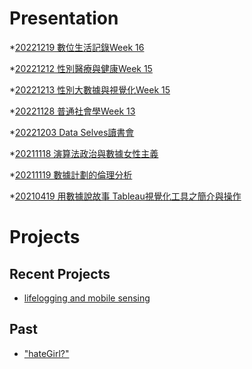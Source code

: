 # Presentation
*[20221219 數位生活記錄Week 16](https://docs.google.com/presentation/d/e/2PACX-1vR4B98x4tZDxqrvxhXs4XJx9mQkWtLHAugZRElYlp20juJVMq7dctSfMbVQMY42ViUCMwx4zLjfZuuZ/pub?start=false&loop=false&delayms=3000)

*[20221212 性別醫療與健康Week 15]()

*[20221213 性別大數據與視覺化Week 15]()

*[20221128 普通社會學Week 13]()

*[20221203 Data Selves讀書會]()

*[20211118 演算法政治與數據女性主義]()

*[20211119 數據計劃的倫理分析]()

*[20210419 用數據說故事 Tableau視覺化工具之簡介與操作]()


# Projects

## Recent Projects
* [lifelogging and mobile sensing]()

## Past
* ["hateGirl?"]()

